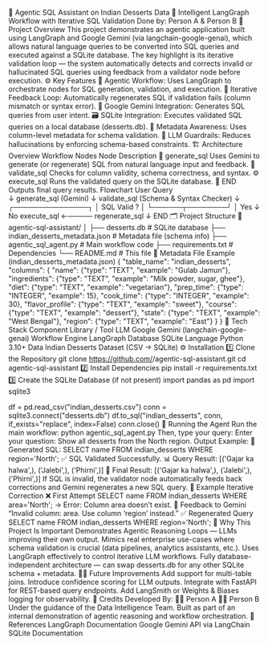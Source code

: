 🍨 Agentic SQL Assistant on Indian Desserts Data
🚀 Intelligent LangGraph Workflow with Iterative SQL Validation
Done by: Person A & Person B
🧠 Project Overview
This project demonstrates an agentic application built using LangGraph and Google Gemini (via langchain-google-genai), which allows natural language queries to be converted into SQL queries and executed against a SQLite database.
The key highlight is its iterative validation loop — the system automatically detects and corrects invalid or hallucinated SQL queries using feedback from a validator node before execution.
⚙️ Key Features
🧩 Agentic Workflow: Uses LangGraph to orchestrate nodes for SQL generation, validation, and execution.
🔁 Iterative Feedback Loop: Automatically regenerates SQL if validation fails (column mismatch or syntax error).
🤖 Google Gemini Integration: Generates SQL queries from user intent.
🗃️ SQLite Integration: Executes validated SQL queries on a local database (desserts.db).
🧾 Metadata Awareness: Uses column-level metadata for schema validation.
🧠 LLM Guardrails: Reduces hallucinations by enforcing schema-based constraints.
🏗️ Architecture Overview
Workflow Nodes
Node	Description
🧠 generate_sql	Uses Gemini to generate (or regenerate) SQL from natural language input and feedback.
🧩 validate_sql	Checks for column validity, schema correctness, and syntax.
⚙️ execute_sql	Runs the validated query on the SQLite database.
🏁 END	Outputs final query results.
Flowchart
User Query  
   ↓
generate_sql (Gemini)
   ↓
validate_sql (Schema & Syntax Checker)
   ↓
 ┌───────────────┐
 │ SQL Valid ?   │
 └──────┬────────┘
        │
  Yes   ↓   No
 execute_sql ←───── regenerate_sql
        ↓
       END
🗂️ Project Structure
📂 agentic-sql-assistant/
│
├── desserts.db                     # SQLite database
├── indian_desserts_metadata.json   # Metadata file (schema info)
├── agentic_sql_agent.py            # Main workflow code
├── requirements.txt                # Dependencies
└── README.md                       # This file
🧩 Metadata File Example (indian_desserts_metadata.json)
{
  "table_name": "indian_desserts",
  "columns": {
    "name": {"type": "TEXT", "example": "Gulab Jamun"},
    "ingredients": {"type": "TEXT", "example": "Milk powder, sugar, ghee"},
    "diet": {"type": "TEXT", "example": "vegetarian"},
    "prep_time": {"type": "INTEGER", "example": 15},
    "cook_time": {"type": "INTEGER", "example": 30},
    "flavor_profile": {"type": "TEXT", "example": "sweet"},
    "course": {"type": "TEXT", "example": "dessert"},
    "state": {"type": "TEXT", "example": "West Bengal"},
    "region": {"type": "TEXT", "example": "East"}
  }
}
🧱 Tech Stack
Component	Library / Tool
LLM	Google Gemini (langchain-google-genai)
Workflow Engine	LangGraph
Database	SQLite
Language	Python 3.10+
Data	Indian Desserts Dataset (CSV → SQLite)
⚙️ Installation
1️⃣ Clone the Repository
git clone https://github.com/<your-username>/agentic-sql-assistant.git
cd agentic-sql-assistant
2️⃣ Install Dependencies
pip install -r requirements.txt
3️⃣ Create the SQLite Database (if not present)
import pandas as pd
import sqlite3

df = pd.read_csv("indian_desserts.csv")
conn = sqlite3.connect("desserts.db")
df.to_sql("indian_desserts", conn, if_exists="replace", index=False)
conn.close()
🚀 Running the Agent
Run the main workflow:
python agentic_sql_agent.py
Then, type your query:
Enter your question: Show all desserts from the North region.
Output Example:
🧠 Generated SQL: SELECT name FROM indian_desserts WHERE region='North';
✅ SQL Validated Successfully.
📊 Query Result: [('Gajar ka halwa',), ('Jalebi',), ('Phirni',)]
🎯 Final Result:
[('Gajar ka halwa',), ('Jalebi',), ('Phirni',)]
If SQL is invalid, the validator node automatically feeds back corrections and Gemini regenerates a new SQL query.
🧩 Example Iterative Correction
❌ First Attempt
SELECT name FROM indian_desserts WHERE area='North';
→ Error: Column area doesn’t exist.
🔁 Feedback to Gemini
“Invalid column: area. Use column ‘region’ instead.”
✅ Regenerated Query
SELECT name FROM indian_desserts WHERE region='North';
🧠 Why This Project Is Important
Demonstrates Agentic Reasoning Loops — LLMs improving their own output.
Mimics real enterprise use-cases where schema validation is crucial (data pipelines, analytics assistants, etc.).
Uses LangGraph effectively to control iterative LLM workflows.
Fully database-independent architecture — can swap desserts.db for any other SQLite schema + metadata.
👩‍💻 Future Improvements
Add support for multi-table joins.
Introduce confidence scoring for LLM outputs.
Integrate with FastAPI for REST-based query endpoints.
Add LangSmith or Weights & Biases logging for observability.
🧾 Credits
Developed By:
👩‍💻 Person A
👨‍💻 Person B
Under the guidance of the Data Intelligence Team.
Built as part of an internal demonstration of agentic reasoning and workflow orchestration.
🧠 References
LangGraph Documentation
Google Gemini API via LangChain
SQLite Documentation
